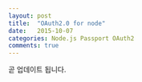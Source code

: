 ```yaml
---
layout: post
title:  "OAuth2.0 for node"
date:   2015-10-07
categories: Node.js Passport OAuth2
comments: true
---
```


곧 업데이트 됩니다.